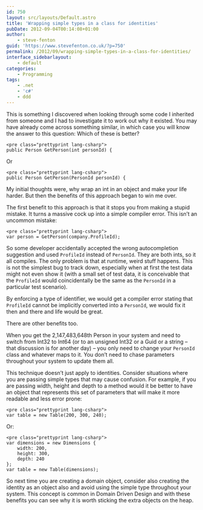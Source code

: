 ```yaml
---
id: 750
layout: src/layouts/Default.astro
title: 'Wrapping simple types in a class for identities'
pubDate: 2012-09-04T00:14:08+01:00
author:
    - steve-fenton
guid: 'https://www.stevefenton.co.uk/?p=750'
permalink: /2012/09/wrapping-simple-types-in-a-class-for-identities/
interface_sidebarlayout:
    - default
categories:
    - Programming
tags:
    - .net
    - 'c#'
    - ddd
---
```


This is something I discovered when looking through some code I inherited from someone and I had to investigate it to work out why it existed. You may have already come across something similar, in which case you will know the answer to this question: Which of these is better?

```
<pre class="prettyprint lang-csharp">
public Person GetPerson(int personId) {
```

Or

```
<pre class="prettyprint lang-csharp">
public Person GetPerson(PersonId personId) {
```

My initial thoughts were, why wrap an int in an object and make your life harder. But then the benefits of this approach began to win me over.

The first benefit to this approach is that it stops you from making a stupid mistake. It turns a massive cock up into a simple compiler error. This isn’t an uncommon mistake:

```
<pre class="prettyprint lang-csharp">
var person = GetPerson(company.ProfileId);
```

So some developer accidentally accepted the wrong autocompletion suggestion and used `ProfileId` instead of `PersonId`. They are both ints, so it all compiles. The only problem is that at runtime, weird stuff happens. This is not the simplest bug to track down, especially when at first the test data might not even show it (with a small set of test data, it is conceivable that the `ProfileId` would coincidentally be the same as the `PersonId` in a particular test scenario).

By enforcing a type of identifier, we would get a compiler error stating that `ProfileId` cannot be implicitly converted into a `PersonId`, we would fix it then and there and life would be great.

There are other benefits too.

When you get the 2,147,483,648th Person in your system and need to switch from Int32 to Int64 (or to an unsigned Int32 or a Guid or a string – that discussion is for another day) – you only need to change your `PersonId` class and whatever maps to it. You don’t need to chase parameters throughout your system to update them all.

This technique doesn’t just apply to identities. Consider situations where you are passing simple types that may cause confusion. For example, if you are passing width, height and depth to a method would it be better to have an object that represents this set of parameters that will make it more readable and less error prone:

```
<pre class="prettyprint lang-csharp">
var table = new Table(200, 300, 240);
```

Or:

```
<pre class="prettyprint lang-csharp">
var dimensions = new Dimensions {
    width: 200,
    height: 300,
    depth: 240
};
var table = new Table(dimensions);
```

So next time you are creating a domain object, consider also creating the identity as an object also and avoid using the simple type throughout your system. This concept is common in Domain Driven Design and with these benefits you can see why it is worth sticking the extra objects on the heap.
